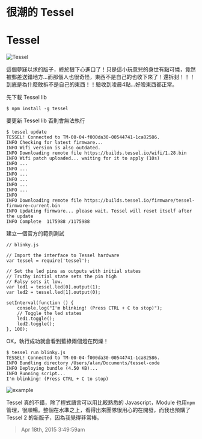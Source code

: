 # 很潮的 Tessel

# Tessel

![Tessel](https://lh3.googleusercontent.com/-aF713dMFP8Q/VT5WW02dTJI/AAAAAAAABR4/KRuiR-h1v-w/w1125-h844-no/IMG_2305.JPG)

這個夢寐以求的版子，終於狠下心進口了！只是這小玩意兒的身世有點可憐，竟然被郵差送錯地方...而那個人也很奇怪，東西不是自己的也收下來了！還拆封！！！到底是為什麼敢拆不是自己的東西！！驗收到凌晨4點...好險東西都正常。

先下載 Tessel lib 

	$ npm install -g tessel

要更新 Tessel lib 否則會無法執行

	$ tessel update
	TESSEL! Connected to TM-00-04-f000da30-00544741-1ca82586.
	INFO Checking for latest firmware... 
	INFO Wifi version is also outdated.
	INFO Downloading remote file https://builds.tessel.io/wifi/1.28.bin
	INFO Wifi patch uploaded... waiting for it to apply (10s)
	INFO ...
	INFO ...
	INFO ...
	INFO ...
	INFO ...
	INFO ...
	INFO 
	INFO Downloading remote file https://builds.tessel.io/firmware/tessel-firmware-current.bin
	INFO Updating firmware... please wait. Tessel will reset itself after the update
	INFO Complete  1175988 /1175988
	
建立一個官方的範例測試

	// blinky.js
	
	// Import the interface to Tessel hardware
	var tessel = require('tessel');
	
	// Set the led pins as outputs with initial states
	// Truthy initial state sets the pin high
	// Falsy sets it low.
	var led1 = tessel.led[0].output(1);
	var led2 = tessel.led[1].output(0);
	
	setInterval(function () {
	    console.log("I'm blinking! (Press CTRL + C to stop)");
	    // Toggle the led states
	    led1.toggle();
	    led2.toggle();
	}, 100);
	
OK，執行成功就會看到藍綠兩個燈在閃爍！

	$ tessel run blinky.js 
	TESSEL! Connected to TM-00-04-f000da30-00544741-1ca82586.
	INFO Bundling directory /Users/alan/Documents/tessel-code
	INFO Deploying bundle (4.50 KB)...
	INFO Running script...
	I'm blinking! (Press CTRL + C to stop)
	
![example](https://lh4.googleusercontent.com/-Spnmn4W5bFk/VT5WbPV-5wI/AAAAAAAABSA/7zqTWl7a364/w771-h1028-no/IMG_2308.JPG)

Tessel 真的不錯，除了程式語言可以用比較熟悉的 Javascript，Module 也用`npm`管理，很順暢。整個在水準之上，看得出來團隊很用心的在開發，而我也預購了 Tessel 2 的新版子，因為我覺得非常棒。

> Apr 18th, 2015 3:49:59am